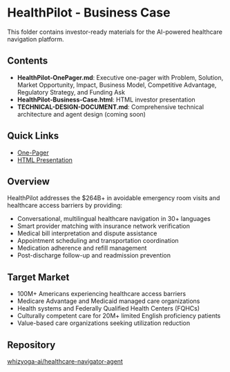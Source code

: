 # HealthPilot - Business Case

This folder contains investor-ready materials for the AI-powered healthcare navigation platform.

## Contents

- **HealthPilot-OnePager.md**: Executive one-pager with Problem, Solution, Market Opportunity, Impact, Business Model, Competitive Advantage, Regulatory Strategy, and Funding Ask
- **HealthPilot-Business-Case.html**: HTML investor presentation
- **TECHNICAL-DESIGN-DOCUMENT.md**: Comprehensive technical architecture and agent design (coming soon)

## Quick Links

- [One-Pager](./HealthPilot-OnePager.md)
- [HTML Presentation](./HealthPilot-Business-Case.html)

## Overview

HealthPilot addresses the $264B+ in avoidable emergency room visits and healthcare access barriers by providing:

- Conversational, multilingual healthcare navigation in 30+ languages
- Smart provider matching with insurance network verification
- Medical bill interpretation and dispute assistance
- Appointment scheduling and transportation coordination
- Medication adherence and refill management
- Post-discharge follow-up and readmission prevention

## Target Market

- 100M+ Americans experiencing healthcare access barriers
- Medicare Advantage and Medicaid managed care organizations
- Health systems and Federally Qualified Health Centers (FQHCs)
- Culturally competent care for 20M+ limited English proficiency patients
- Value-based care organizations seeking utilization reduction

## Repository

[whizyoga-ai/healthcare-navigator-agent](https://github.com/whizyoga-ai/healthcare-navigator-agent)
